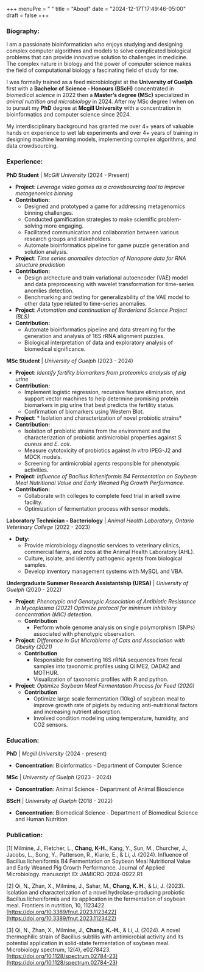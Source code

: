 +++
menuPre = "<i class='fa-fw fas fa-user'></i> "
title = "About"
date = "2024-12-17T17:49:46-05:00"
draft = false
+++

### Biography:
I am a passionate bioinformatician who enjoys studying and designing complex computer algorithms and models to solve complicated biological problems that can provide innovative solution to challenges in medicine. The complex nature in biology and the power of computer science makes the field of computational biology a fascinating field of study for me.

I was formally trained as a feed microbiologist at the **University of Guelph** first with a **Bachelor of Science - Honours (BScH)** concentrated in *biomedical science* in 2022 then a **Master’s degree (MSc)** specialized in *animal nutrition and microbiology* in 2024. After my MSc degree I when on to pursuit my **PhD** degree at **Mcgill University** with a concentration in bioinformatics and computer science since 2024.

My interdisciplinary background has granted me over 4+ years of valuable hands on experience to wet lab experiments and over 4+ years of training in designing machine learning models, implementing complex algorithms, and data crowdsourcing.

### Experience:

**PhD Student** | *McGill University* (2024 - Present)  
  - **Project**: *Leverage video games as a crowdsourcing tool to improve metagenomics binning*   
  - **Contribution:**
    - Designed and prototyped a game for addressing metagenomics binning challenges.
    - Conducted gamification strategies to make scientific problem-solving more engaging.
    - Facilitated communication and collaboration between various research groups and stakeholders.
    - Automate bioinformatics pipeline for game puzzle generation and solution analysis.  
  - **Project**: *Time series anomalies detection of Nanopore data for RNA structure prediction*   
  - **Contribution:**
    - Design archecture and train variational autoencoder (VAE) model and data preprocessing with wavelet transformation for time-series anomlies detection.
    - Benchmarking and testing for generalizability of the VAE model to other data type related to time-series anomalies.  
  - **Project**: *Automation and continuation of Borderland Science Project (BLS)*    
  - **Contribution:**
    - Automate bioinformatics pipeline and data streaming for the generation and analysis of 16S rRNA alignment puzzles.
    - Biological interpretation of data and exploratory analysis of biomedical significance.

**MSc Student** | *University of Guelph* (2023 - 2024)  
  - **Project**: *Identify fertility biomarkers from proteomics analysis of pig urine*   
  - **Contribution:**
    - Implement logistic regression, recursive feature elimination, and support vector machines to help determine promising protein biomarkers in pig urine that best predicts the fertility status.
    - Confirmation of biomarkers using Western Blot.
  - **Project**: * Isolation and characterization of novel probiotic strains*   
  - **Contribution:**
    - Isolation of probiotic strains from the environment and the characterization of probiotic antimicrobial properties against *S. aureus* and *E. coli*.
    - Measure cytotoxicity of probiotics against *in vitro* IPEG-J2 and MDCK models.
    - Screening for antimicrobial agents responsible for phenotypic activities. 
  - **Project**: *Influence of Bacillus licheniformis B4 Fermentation on Soybean Meal Nutritional Value and Early Weaned Pig Growth Performance.*    
  - **Contribution:**
    - Collaborate with colleges to complete feed trial in arkell swine facility.
    - Optimization of fermentation process with sensor models.

**Laboratory Technician - Bacteriology** | *Animal Health Laboratory, Ontario Veterinary College* (2022 - 2023)
  - **Duty:**  
    - Provide microbiology diagnostic services to veterinary clinics, commercial farms, and zoos at the Animal Health Laboratory (AHL).
    - Culture, isolate, and identify pathogenic agents from biological samples.
    - Develop inventory management systems with MySQL and VBA.

**Undergraduate Summer Research Assistantship (URSA)** | *University of Guelph* (2020 - 2022)
  - **Project**: *Phenotypic and Genotypic Association of Antibiotic Resistance in Mycoplasma (2022) Optimize protocol for minimum inhibitory concentration (MIC) detection.*
    - **Contribution**
        - Perform whole genome analysis on single polymorphism (SNPs) associated with phenotypic observation.
  - **Project**: *Difference in Gut Microbiome of Cats and Association with Obesity (2021)*
    - **Contribution**    
        - Responsible for converting 16S rRNA sequences from fecal samples into taxonomic profiles using QIIME2, DADA2 and MOTHUR. 
        - Visualization of taxonomic profiles with R and python.
  - **Project**: *Optimize Soybean Meal Fermentation Process for Feed (2020)*
    - **Contribution** 
        - Optimize large scale fermentation (10kg) of soybean meal to improve growth rate of piglets by reducing anti-nutritional factors and increasing nutrient absorption. 
        - Involved condition modeling using temperature, humidity, and CO2 sensors. 

### Education:
**PhD** | *Mcgill University* (2024 - present)
  - **Concentration**: Bioinformatics - Department of Computer Science

**MSc** | *University of Guelph* (2023 - 2024)
  - **Concentration**: Animal Science - Department of Animal Bioscience

**BScH** | *University of Guelph* (2018 - 2022)
  - **Concentration**: Biomedical Science - Department of Biomedical Science and Human Nutrition

### Publication:
[1] Milmine, J., Fletcher, L., **Chang, K-H.**, Kang, Y., Sun, M., Churcher, J., Jacobs, L., Song, Y., Patterson, R., Kiarie, E., & Li, J. (2024). Influence of Bacillus licheniformis B4 Fermentation on Soybean Meal Nutritional Value and Early Weaned Pig Growth Performance. Journal of Applied Microbiology. manuscript ID: JAMICRO-2024-0922.R1

[2] Qi, N., Zhan, X., Milmine, J., Sahar, M., **Chang, K. H.**, & Li, J. (2023). Isolation and characterization of a novel hydrolase-producing probiotic Bacillus licheniformis and its application in the fermentation of soybean meal. Frontiers in nutrition, 10, 1123422. [https://doi.org/10.3389/fnut.2023.1123422](https://doi.org/10.3389/fnut.2023.1123422)

[3] Qi, N., Zhan, X., Milmine, J., **Chang, K.-H.**, & Li, J. (2024). A novel thermophilic strain of Bacillus subtilis with antimicrobial activity and its potential application in solid-state fermentation of soybean meal. Microbiology spectrum, 12(4), e0278423. [https://doi.org/10.1128/spectrum.02784-23](https://doi.org/10.1128/spectrum.02784-23)